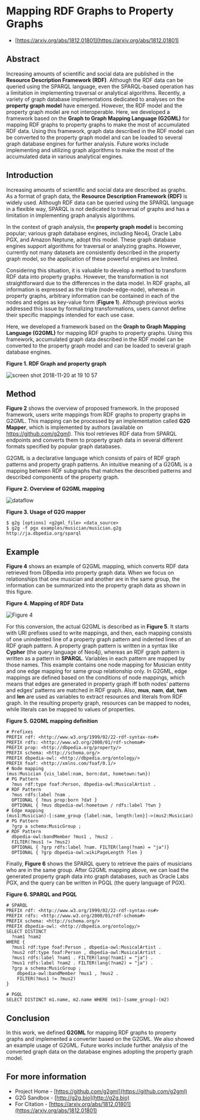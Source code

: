# Mapping RDF Graphs to Property Graphs

* [https://arxiv.org/abs/1812.01801](https://arxiv.org/abs/1812.01801)

## Abstract

Increasing amounts of scientific and social data are published in the **Resource Description Framework (RDF)**. Although the RDF data can be queried using the SPARQL language, even the SPARQL-based operation has a limitation in implementing traversal or analytical algorithms. Recently, a variety of graph database implementations dedicated to analyses on the **property graph model** have emerged. However, the RDF model and the property graph model are not interoperable. Here, we developed a framework based on the **Graph to Graph Mapping Language (G2GML)** for mapping RDF graphs to property graphs to make the most of accumulated RDF data. Using this framework, graph data described in the RDF model can be converted to the property graph model and can be loaded to several graph database engines for further analysis. Future works include implementing and utilizing graph algorithms to make the most of the accumulated data in various analytical engines.

## Introduction

Increasing amounts of scientific and social data are described as graphs. As a format of graph data, the **Resource Description Framework (RDF)** is widely used. Although RDF data can be queried using the SPARQL language in a flexible way, SPARQL is not dedicated to traversal of graphs and has a limitation in implementing graph analysis algorithms.
					
In the context of graph analysis, the **property graph model** is becoming popular; various graph database engines, including Neo4j, Oracle Labs PGX, and Amazon Neptune, adopt this model. These graph database engines support algorithms for traversal or analyzing graphs. However, currently not many datasets are consistently described in the property graph model, so the application of these powerful engines are limited.

Considering this situation, it is valuable to develop a method to transform RDF data into property graphs. However, the transformation is not straightforward due to the differences in the data model. In RDF graphs, all information is expressed as the triple (node-edge-node), whereas in property graphs, arbitrary information can be contained in each of the nodes and edges as key-value form (**Figure 1**). Although previous works addressed this issue by formalizing transformations, users cannot define their specific mappings intended for each use case.
					
Here, we developed a framework based on the **Graph to Graph Mapping Language (G2GML)** for mapping RDF graphs to property graphs. Using this framework, accumulated graph data described in the RDF model can be converted to the property graph model and can be loaded to several graph database engines.

**Figure 1.  RDF Graph and property graph**

![screen shot 2018-11-20 at 19 10 57](https://user-images.githubusercontent.com/4862919/49001933-792fbb00-f1a1-11e8-87b1-34e25940334c.jpg)

## Method

**Figure 2** shows the overview of proposed framework. In the proposed framework, users write mappings from RDF graphs to property graphs in G2GML. This mapping can be processed by an implementation called **G2G Mapper**, which is implemented by authors (available on https://github.com/g2gml). This tool retrieves RDF data from SPARQL endpoints and converts them to property graph data in several different formats specified by popular graph databases.

G2GML is a declarative language which consists of pairs of RDF graph patterns and property graph patterns. An intuitive meaning of a G2GML is a mapping between RDF subgraphs that matches the described patterns and described components of the property graph. 

**Figure 2.  Overview of G2GML mapping**

![dataflow](https://user-images.githubusercontent.com/4862919/49002073-e4798d00-f1a1-11e8-8781-4cded1ce4402.png)

**Figure 3.  Usage of G2G mapper**

    $ g2g [options] <g2gml_file> <data_source>
    $ g2g -f pgx examples/musician/musician.g2g http://ja.dbpedia.org/sparql

## Example

**Figure 4** shows an example of G2GML mapping, which converts RDF data retrieved from DBpedia into property graph data. When we focus on relationships that one musician and another are in the same group, the information can be summarized into the property graph data as shown in this figure.

**Figure 4.  Mapping of RDF Data**

![Figure 4](https://raw.githubusercontent.com/g2gml/JIST2018-Poster/master/example.jpg)

For this conversion, the actual G2GML is described as in **Figure 5**. It starts with URI prefixes used to write mappings, and then, each mapping consists of one unindented line of a property graph pattern and indented lines of an RDF graph pattern. A property graph pattern is written in a syntax like **Cypher** (the query language of Neo4j), whereas an RDF graph pattern is written as a pattern in **SPARQL**. Variables in each pattern are mapped by those names. This example contains one node mapping for Musician entity and one edge mapping for same group relationship only. In G2GML, edge mappings are defined based on the conditions of node mappings, which means that edges are generated in property graph iff both nodes’ patterns and edges’ patterns are matched in RDF graph. Also, **mus**, **nam**, **dat**, **twn** and **len** are used as variables to extract resources and literals from RDF graph. In the resulting property graph, resources can be mapped to nodes, while literals can be mapped to values of properties.

**Figure 5.  G2GML mapping definition**

    # Prefixes
    PREFIX rdf: <http://www.w3.org/1999/02/22-rdf-syntax-ns#>
    PREFIX rdfs: <http://www.w3.org/2000/01/rdf-schema#>
    PREFIX prop: <http://dbpedia.org/property/>
    PREFIX schema: <http://schema.org/>
    PREFIX dbpedia-owl: <http://dbpedia.org/ontology/>
    PREFIX foaf: <http://xmlns.com/foaf/0.1/>
    # Node mapping
    (mus:Musician {vis_label:nam, born:dat, hometown:twn})                  # PG Pattern
      ?mus rdf:type foaf:Person, dbpedia-owl:MusicalArtist .                # RDF Pattern
      ?mus rdfs:label ?nam .
      OPTIONAL { ?mus prop:born ?dat }
      OPTIONAL { ?mus dbpedia-owl:hometown / rdfs:label ?twn }
    # Edge mapping
    (mus1:Musician)-[:same_group {label:nam, length:len}]->(mus2:Musician)  # PG Pattern
      ?grp a schema:MusicGroup ;                                            # RDF Pattern
      dbpedia-owl:bandMember ?mus1 , ?mus2 .
      FILTER(?mus1 != ?mus2)
      OPTIONAL { ?grp rdfs:label ?nam. FILTER(lang(?nam) = "ja")}
      OPTIONAL { ?grp dbpedia-owl:wikiPageLength ?len }

Finally, **Figure 6** shows the SPARQL query to retrieve the pairs of musicians who are in the same group. After G2GML mapping above, we can load the generated property graph data into graph databases, such as Oracle Labs PGX, and the query can be written in PGQL (the query language of PGX).

**Figure 6.  SPARQL and PGQL**

    # SPARQL
    PREFIX rdf: <http://www.w3.org/1999/02/22-rdf-syntax-ns#>
    PREFIX rdfs: <http://www.w3.org/2000/01/rdf-schema#>
    PREFIX schema: <http://schema.org/>
    PREFIX dbpedia-owl: <http://dbpedia.org/ontology/>
    SELECT DISTINCT
      ?nam1 ?nam2
    WHERE {				
      ?mus1 rdf:type foaf:Person , dbpedia-owl:MusicalArtist .
      ?mus2 rdf:type foaf:Person , dbpedia-owl:MusicalArtist .
      ?mus1 rdfs:label ?nam1 . FILTER(lang(?nam1) = "ja") .
      ?mus1 rdfs:label ?nam2 . FILTER(lang(?nam2) = "ja") .
      ?grp a schema:MusicGroup ;
    	dbpedia-owl:bandMember ?mus1 , ?mus2 .
        FILTER(?mus1 != ?mus2)				
    }

    # PGQL
    SELECT DISTINCT m1.name, m2.name WHERE (m1)-[same_group]-(m2)

## Conclusion

In this work, we defined **G2GML** for mapping RDF graphs to property graphs and implemented a converter based on the G2GML. We also showed an example usage of G2GML. Future works include further analysis of the converted graph data on the database engines adopting the property graph model.

## For more information

* Project Home - [https://github.com/g2gml](https://github.com/g2gml)
* G2G Sandbox - [http://g2g.bio](http://g2g.bio)
* For Citation - [https://arxiv.org/abs/1812.01801](https://arxiv.org/abs/1812.01801)

